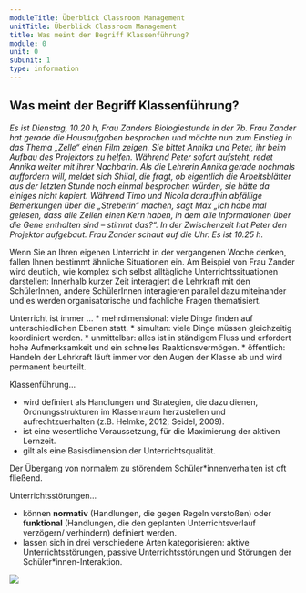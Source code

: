 ```yaml
---
moduleTitle: Überblick Classroom Management
unitTitle: Überblick Classroom Management
title: Was meint der Begriff Klassenführung?
module: 0
unit: 0
subunit: 1
type: information
---
```


## Was meint der Begriff Klassenführung?

*Es ist Dienstag, 10.20 h, Frau Zanders Biologiestunde in der 7b. Frau Zander hat gerade die Hausaufgaben besprochen und möchte nun zum Einstieg in das Thema „Zelle“ einen Film zeigen. Sie bittet Annika und Peter, ihr beim Aufbau des Projektors zu helfen. Während Peter sofort aufsteht, redet Annika weiter mit ihrer Nachbarin. Als die Lehrerin Annika gerade nochmals auffordern will, meldet sich Shilal, die fragt, ob eigentlich die Arbeitsblätter aus der letzten Stunde noch einmal besprochen würden, sie hätte da einiges nicht kapiert. Während Timo und Nicola daraufhin abfällige Bemerkungen über die „Streberin“ machen, sagt Max „Ich habe mal gelesen, dass alle Zellen einen Kern haben, in dem alle Informationen über die Gene enthalten sind – stimmt das?“. In der Zwischenzeit hat Peter den Projektor aufgebaut. Frau Zander schaut auf die Uhr. Es ist 10.25 h.*

Wenn Sie an Ihren eigenen Unterricht in der vergangenen Woche denken, fallen Ihnen bestimmt ähnliche Situationen ein. Am Beispiel von Frau Zander wird deutlich, wie komplex sich selbst alltägliche Unterrichtssituationen darstellen: Innerhalb kurzer Zeit interagiert die Lehrkraft mit den SchülerInnen, andere SchülerInnen interagieren parallel dazu miteinander und es werden organisatorische und fachliche Fragen thematisiert. 

 Unterricht ist immer …
    * mehrdimensional: viele Dinge finden auf unterschiedlichen Ebenen statt.
    * simultan: viele Dinge müssen gleichzeitig koordiniert werden.
    * unmittelbar: alles ist in ständigem Fluss und erfordert hohe Aufmerksamkeit und ein schnelles Reaktionsvermögen. 
    * öffentlich: Handeln der Lehrkraft läuft immer vor den Augen der Klasse ab und wird permanent beurteilt. 

Klassenführung...
* wird definiert als Handlungen und Strategien, die dazu dienen, Ordnungsstrukturen im Klassenraum herzustellen und aufrechtzuerhalten (z.B. Helmke, 2012; Seidel, 2009). 
* ist eine wesentliche Voraussetzung, für die Maximierung der aktiven Lernzeit.
* gilt als eine Basisdimension der Unterrichtsqualität.

Der Übergang von normalem zu störendem Schüler*innenverhalten ist oft fließend. 

Unterrichtsstörungen...
* können **normativ** (Handlungen, die gegen Regeln verstoßen) oder **funktional** (Handlungen, die den geplanten Unterrichtsverlauf verzögern/ verhindern) definiert werden. 
* lassen sich in drei verschiedene Arten kategorisieren: aktive Unterrichtsstörungen, passive Unterrichtsstörungen und Störungen der Schüler*innen-Interaktion. 
 

![](01_Wimmelbild_Klassenführung.png)

<flipcard id="12"></flipcard>
<flipcard id="13"></flipcard>
<flipcard id="14"></flipcard>